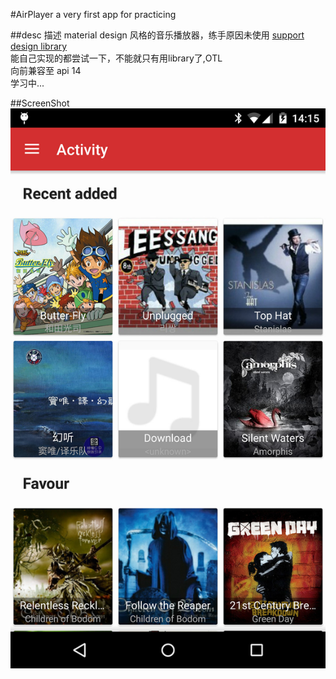 #AirPlayer
a very first app for practicing<br>

##desc 描述
material design 风格的音乐播放器，练手原因未使用 [support design library](http://android-developers.blogspot.com/2015/05/android-design-support-library.html)<br>
能自己实现的都尝试一下，不能就只有用library了,OTL<br>
向前兼容至 api 14<br>
学习中...

##ScreenShot
![](https://raw.githubusercontent.com/Jaysaw/AirPlayer/master/ScreenShot/Screenshot_2015-08-19-14-15-44.jpg)

